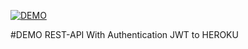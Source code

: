 [![DEMO](https://www.herokucdn.com/deploy/button.svg)](https://my-app-dian.herokuapp.com/)

#DEMO REST-API With Authentication JWT to HEROKU